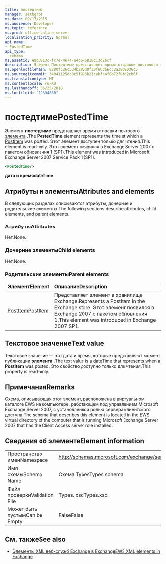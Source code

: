 ```yaml
---
title: постедтиме
manager: sethgros
ms.date: 09/17/2015
ms.audience: Developer
ms.topic: reference
ms.prod: office-online-server
localization_priority: Normal
api_name:
- PostedTime
api_type:
- schema
ms.assetid: e8b3813c-fc7e-4674-a4c6-6818c13d2bcf
description: Элемент Постедтиме представляет время отправки почтового элемента. Этот элемент доступен только для чтения. Этот элемент появился в Exchange Server 2007 с пакетом обновления 1 (SP1).
ms.openlocfilehash: 8280fc26c534b280d0f30f663b6cc3a3958036c5
ms.sourcegitcommit: 34041125dc8c5f993b21cebfc4f8b72f0fd2cb6f
ms.translationtype: MT
ms.contentlocale: ru-RU
ms.lasthandoff: 06/25/2018
ms.locfileid: "19834860"
---
```

# <a name="postedtime"></a><span data-ttu-id="5809b-105">постедтиме</span><span class="sxs-lookup"><span data-stu-id="5809b-105">PostedTime</span></span>

<span data-ttu-id="5809b-106">Элемент **постедтиме** представляет время отправки почтового [элемента](postitem.md) .</span><span class="sxs-lookup"><span data-stu-id="5809b-106">The **PostedTime** element represents the time at which a [PostItem](postitem.md) was posted.</span></span> <span data-ttu-id="5809b-107">Этот элемент доступен только для чтения.</span><span class="sxs-lookup"><span data-stu-id="5809b-107">This element is read-only.</span></span> <span data-ttu-id="5809b-108">Этот элемент появился в Exchange Server 2007 с пакетом обновления 1 (SP1).</span><span class="sxs-lookup"><span data-stu-id="5809b-108">This element was introduced in Microsoft Exchange Server 2007 Service Pack 1 (SP1).</span></span> 
  
```xml
<PostedTime/>
```

 <span data-ttu-id="5809b-109">**дата и время**</span><span class="sxs-lookup"><span data-stu-id="5809b-109">**dateTime**</span></span>
## <a name="attributes-and-elements"></a><span data-ttu-id="5809b-110">Атрибуты и элементы</span><span class="sxs-lookup"><span data-stu-id="5809b-110">Attributes and elements</span></span>

<span data-ttu-id="5809b-111">В следующих разделах описываются атрибуты, дочерние и родительские элементы.</span><span class="sxs-lookup"><span data-stu-id="5809b-111">The following sections describe attributes, child elements, and parent elements.</span></span>
  
### <a name="attributes"></a><span data-ttu-id="5809b-112">Атрибуты</span><span class="sxs-lookup"><span data-stu-id="5809b-112">Attributes</span></span>

<span data-ttu-id="5809b-113">Нет.</span><span class="sxs-lookup"><span data-stu-id="5809b-113">None.</span></span>
  
### <a name="child-elements"></a><span data-ttu-id="5809b-114">Дочерние элементы</span><span class="sxs-lookup"><span data-stu-id="5809b-114">Child elements</span></span>

<span data-ttu-id="5809b-115">Нет.</span><span class="sxs-lookup"><span data-stu-id="5809b-115">None.</span></span>
  
### <a name="parent-elements"></a><span data-ttu-id="5809b-116">Родительские элементы</span><span class="sxs-lookup"><span data-stu-id="5809b-116">Parent elements</span></span>

|<span data-ttu-id="5809b-117">**Элемент**</span><span class="sxs-lookup"><span data-stu-id="5809b-117">**Element**</span></span>|<span data-ttu-id="5809b-118">**Описание**</span><span class="sxs-lookup"><span data-stu-id="5809b-118">**Description**</span></span>|
|:-----|:-----|
|[<span data-ttu-id="5809b-119">PostItem</span><span class="sxs-lookup"><span data-stu-id="5809b-119">PostItem</span></span>](postitem.md) <br/> |<span data-ttu-id="5809b-120">Представляет элемент в хранилище Exchange.</span><span class="sxs-lookup"><span data-stu-id="5809b-120">Represents a PostItem in the Exchange store.</span></span> <span data-ttu-id="5809b-121">Этот элемент появился в Exchange 2007 с пакетом обновления 1.</span><span class="sxs-lookup"><span data-stu-id="5809b-121">This element was introduced in Exchange 2007 SP1.</span></span>  <br/> |
   
## <a name="text-value"></a><span data-ttu-id="5809b-122">Текстовое значение</span><span class="sxs-lookup"><span data-stu-id="5809b-122">Text value</span></span>

<span data-ttu-id="5809b-123">Текстовое значение — это дата и время, которые представляют момент публикации **элемента** .</span><span class="sxs-lookup"><span data-stu-id="5809b-123">The text value is a dateTime that represents when a **PostItem** was posted.</span></span> <span data-ttu-id="5809b-124">Это свойство доступно только для чтения.</span><span class="sxs-lookup"><span data-stu-id="5809b-124">This property is read-only.</span></span> 
  
## <a name="remarks"></a><span data-ttu-id="5809b-125">Примечания</span><span class="sxs-lookup"><span data-stu-id="5809b-125">Remarks</span></span>

<span data-ttu-id="5809b-126">Схема, описывающая этот элемент, расположена в виртуальном каталоге EWS на компьютере, работающем под управлением Microsoft Exchange Server 2007, с установленной ролью сервера клиентского доступа.</span><span class="sxs-lookup"><span data-stu-id="5809b-126">The schema that describes this element is located in the EWS virtual directory of the computer that is running Microsoft Exchange Server 2007 that has the Client Access server role installed.</span></span>
  
## <a name="element-information"></a><span data-ttu-id="5809b-127">Сведения об элементе</span><span class="sxs-lookup"><span data-stu-id="5809b-127">Element information</span></span>

|||
|:-----|:-----|
|<span data-ttu-id="5809b-128">Пространство имен</span><span class="sxs-lookup"><span data-stu-id="5809b-128">Namespace</span></span>  <br/> |http://schemas.microsoft.com/exchange/services/2006/types  <br/> |
|<span data-ttu-id="5809b-129">Имя схемы</span><span class="sxs-lookup"><span data-stu-id="5809b-129">Schema Name</span></span>  <br/> |<span data-ttu-id="5809b-130">Схема Types</span><span class="sxs-lookup"><span data-stu-id="5809b-130">Types schema</span></span>  <br/> |
|<span data-ttu-id="5809b-131">Файл проверки</span><span class="sxs-lookup"><span data-stu-id="5809b-131">Validation File</span></span>  <br/> |<span data-ttu-id="5809b-132">Types. xsd</span><span class="sxs-lookup"><span data-stu-id="5809b-132">Types.xsd</span></span>  <br/> |
|<span data-ttu-id="5809b-133">Может быть пустым</span><span class="sxs-lookup"><span data-stu-id="5809b-133">Can be Empty</span></span>  <br/> |<span data-ttu-id="5809b-134">False</span><span class="sxs-lookup"><span data-stu-id="5809b-134">False</span></span>  <br/> |
   
## <a name="see-also"></a><span data-ttu-id="5809b-135">См. также</span><span class="sxs-lookup"><span data-stu-id="5809b-135">See also</span></span>



- [<span data-ttu-id="5809b-136">Элементы XML веб-служб Exchange в Exchange</span><span class="sxs-lookup"><span data-stu-id="5809b-136">EWS XML elements in Exchange</span></span>](ews-xml-elements-in-exchange.md)

